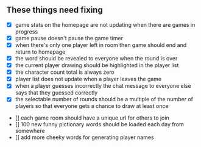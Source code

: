 ## These things need fixing

- [x] game stats on the homepage are not updating when there are games in progress
- [x] game pause doesn't pause the game timer
- [x] when there's only one player left in room then game should end and return to homepage
- [x] the word should be revealed to everyone when the round is over
- [x] the current player drawing should be highlighted in the player list
- [x] the character count total is always zero
- [x] player list does not update when a player leaves the game
- [x] when a player guesses incorrectly the chat message to everyone else says that they guessed correctly
- [x] the selectable number of rounds should be a multiple of the number of players so that everyone gets a chance to draw at least once
- [] each game room should have a unique url for others to join
- [] 100 new funny pictionary words should be loaded each day from somewhere
- [] add more cheeky words for generating player names